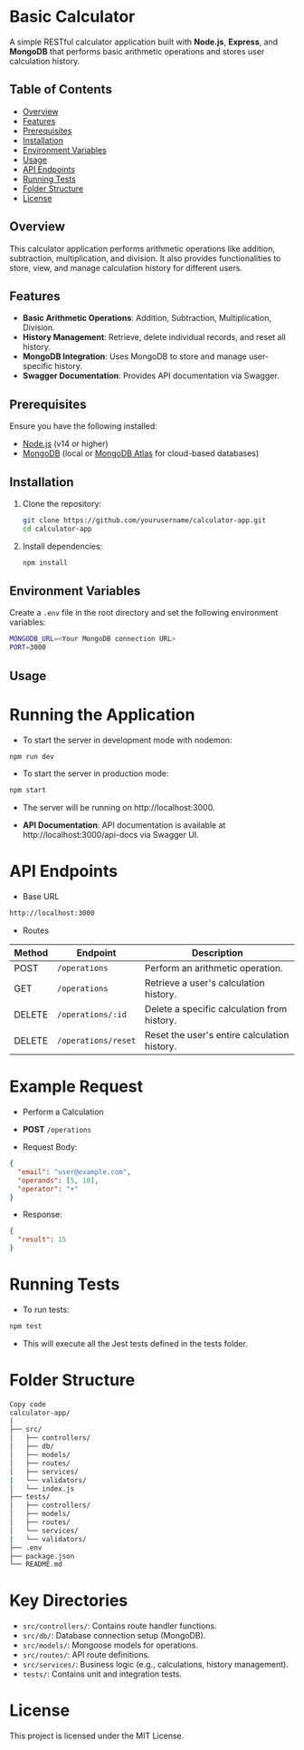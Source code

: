 # Basic Calculator 

A simple RESTful calculator application built with **Node.js**, **Express**, and **MongoDB** that performs basic arithmetic operations and stores user calculation history.

## Table of Contents

- [Overview](#overview)
- [Features](#features)
- [Prerequisites](#prerequisites)
- [Installation](#installation)
- [Environment Variables](#environment-variables)
- [Usage](#usage)
- [API Endpoints](#api-endpoints)
- [Running Tests](#running-tests)
- [Folder Structure](#folder-structure)
- [License](#license)

## Overview

This calculator application performs arithmetic operations like addition, subtraction, multiplication, and division. It also provides functionalities to store, view, and manage calculation history for different users.

## Features

- **Basic Arithmetic Operations**: Addition, Subtraction, Multiplication, Division.
- **History Management**: Retrieve, delete individual records, and reset all history.
- **MongoDB Integration**: Uses MongoDB to store and manage user-specific history.
- **Swagger Documentation**: Provides API documentation via Swagger.
  
## Prerequisites

Ensure you have the following installed:

- [Node.js](https://nodejs.org/) (v14 or higher)
- [MongoDB](https://www.mongodb.com/) (local or [MongoDB Atlas](https://www.mongodb.com/cloud/atlas) for cloud-based databases)

## Installation

1. Clone the repository:

    ```bash
    git clone https://github.com/yourusername/calculator-app.git
    cd calculator-app
    ```

2. Install dependencies:

    ```bash
    npm install
    ```

## Environment Variables

Create a `.env` file in the root directory and set the following environment variables:

```bash
MONGODB_URL=<Your MongoDB connection URL>
PORT=3000
```

## Usage

# Running the Application

- To start the server in development mode with nodemon:

```bash
npm run dev
```
- To start the server in production mode:

```bash
npm start
```

- The server will be running on http://localhost:3000.

- **API Documentation**: API documentation is available at http://localhost:3000/api-docs via Swagger UI.

# API Endpoints

- Base URL
```bash
http://localhost:3000
```

- Routes

| Method | Endpoint           | Description                                    |
|--------|--------------------|------------------------------------------------|
| POST   | `/operations`        | Perform an arithmetic operation.              |
| GET    | `/operations`          | Retrieve a user's calculation history.        |
| DELETE | `/operations/:id`      | Delete a specific calculation from history.   |
| DELETE | `/operations/reset`    | Reset the user's entire calculation history.  |

# Example Request

- Perform a Calculation

- **POST** `/operations`

- Request Body:

```json
{
  "email": "user@example.com",
  "operands": [5, 10],
  "operator": "+"
}
```
- Response:

```json
{
  "result": 15
}
```

# Running Tests

- To run tests:

```bash
npm test
```

- This will execute all the Jest tests defined in the tests folder.

# Folder Structure

```bash
Copy code
calculator-app/
│
├── src/
│   ├── controllers/
│   ├── db/
│   ├── models/
│   ├── routes/
│   ├── services/
|   └── validators/
│   └── index.js
├── tests/
│   ├── controllers/
│   ├── models/
│   ├── routes/
│   └── services/
|   └── validators/
├── .env
├── package.json
└── README.md
```

# Key Directories

- `src/controllers/`: Contains route handler functions.
- `src/db/`: Database connection setup (MongoDB).
- `src/models/`: Mongoose models for operations.
- `src/routes/`: API route definitions.
- `src/services/`: Business logic (e.g., calculations, history management).
- `tests/`: Contains unit and integration tests.

# License

This project is licensed under the MIT License.
